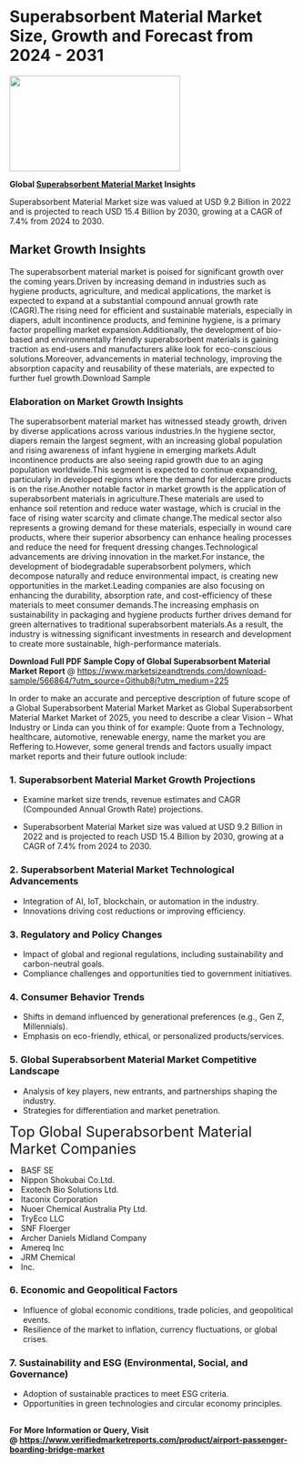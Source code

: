 <H1>Superabsorbent Material Market Size, Growth and Forecast from 2024 - 2031</H1><img class="aligncenter size-medium wp-image-584254" src="https://thirdeyenews.in/wp-content/uploads/2024/09/Global-Market-Research-300x168.jpeg" alt="" width="300" height="168" /><p><strong>Global&nbsp;<a href="https://www.marketsizeandtrends.com/download-sample/566864/?utm_source=Github8j?utm_medium=225">Superabsorbent Material Market</a> Insights</strong></p><p>Superabsorbent Material Market size was valued at USD 9.2 Billion in 2022 and is projected to reach USD 15.4 Billion by 2030, growing at a CAGR of 7.4% from 2024 to 2030.</p><p><h2>Market Growth Insights</h2> The superabsorbent material market is poised for significant growth over the coming years.Driven by increasing demand in industries such as hygiene products, agriculture, and medical applications, the market is expected to expand at a substantial compound annual growth rate (CAGR).The rising need for efficient and sustainable materials, especially in diapers, adult incontinence products, and feminine hygiene, is a primary factor propelling market expansion.Additionally, the development of bio-based and environmentally friendly superabsorbent materials is gaining traction as end-users and manufacturers alike look for eco-conscious solutions.Moreover, advancements in material technology, improving the absorption capacity and reusability of these materials, are expected to further fuel growth.Download Sample <h3>Elaboration on Market Growth Insights</h3> The superabsorbent material market has witnessed steady growth, driven by diverse applications across various industries.In the hygiene sector, diapers remain the largest segment, with an increasing global population and rising awareness of infant hygiene in emerging markets.Adult incontinence products are also seeing rapid growth due to an aging population worldwide.This segment is expected to continue expanding, particularly in developed regions where the demand for eldercare products is on the rise.Another notable factor in market growth is the application of superabsorbent materials in agriculture.These materials are used to enhance soil retention and reduce water wastage, which is crucial in the face of rising water scarcity and climate change.The medical sector also represents a growing demand for these materials, especially in wound care products, where their superior absorbency can enhance healing processes and reduce the need for frequent dressing changes.Technological advancements are driving innovation in the market.For instance, the development of biodegradable superabsorbent polymers, which decompose naturally and reduce environmental impact, is creating new opportunities in the market.Leading companies are also focusing on enhancing the durability, absorption rate, and cost-efficiency of these materials to meet consumer demands.The increasing emphasis on sustainability in packaging and hygiene products further drives demand for green alternatives to traditional superabsorbent materials.As a result, the industry is witnessing significant investments in research and development to create more sustainable, high-performance materials.</p><p><span class=""><strong>Download Full PDF Sample Copy of Global Superabsorbent Material Market Report</strong> @ <a href="https://www.marketsizeandtrends.com/download-sample/566864/?utm_source=Github8j?utm_medium=225" target="_blank">https://www.marketsizeandtrends.com/download-sample/566864/?utm_source=Github8j?utm_medium=225</a></span></p><p>In order to make an accurate and perceptive description of future scope of a Global&nbsp;Superabsorbent Material Market Market as Global&nbsp;Superabsorbent Material Market Market of 2025, you need to describe a clear Vision &ndash; What Industry or Linda can you think of for example: Quote from a Technology, healthcare, automotive, renewable energy, name the market you are Reffering to.However, some general trends and factors usually impact market reports and their future outlook include:</p><h3>1.&nbsp;<strong>Superabsorbent Material Market Growth Projections</strong></h3><ul><li>Examine market size trends, revenue estimates and CAGR (Compounded Annual Growth Rate) projections.</li><li><p>Superabsorbent Material Market size was valued at USD 9.2 Billion in 2022 and is projected to reach USD 15.4 Billion by 2030, growing at a CAGR of 7.4% from 2024 to 2030.</p></li></ul><h3>2.&nbsp;<strong>Superabsorbent Material Market Technological Advancements</strong></h3><ul><li>Integration of AI, IoT, blockchain, or automation in the industry.</li><li>Innovations driving cost reductions or improving efficiency.</li></ul><h3>3.&nbsp;<strong>Regulatory and Policy Changes</strong></h3><ul><li>Impact of global and regional regulations, including sustainability and carbon-neutral goals.</li><li>Compliance challenges and opportunities tied to government initiatives.</li></ul><h3>4.&nbsp;<strong>Consumer Behavior Trends</strong></h3><ul><li>Shifts in demand influenced by generational preferences (e.g., Gen Z, Millennials).</li><li>Emphasis on eco-friendly, ethical, or personalized products/services.</li></ul><h3>5.&nbsp;<strong>Global Superabsorbent Material Market Competitive Landscape</strong></h3><ul><li>Analysis of key players, new entrants, and partnerships shaping the industry.</li><li>Strategies for differentiation and market penetration.</li></ul><p data-pm-slice="1 1 []"><span style="color: inherit; font-family: inherit; font-size: 25px;">Top Global Superabsorbent Material Market Companies</span></p><div class="" data-test-id=""><p><li>BASF SE</li><li> Nippon Shokubai Co.Ltd.</li><li> Exotech Bio Solutions Ltd.</li><li> Itaconix Corporation</li><li> Nuoer Chemical Australia Pty Ltd.</li><li> TryEco LLC</li><li> SNF Floerger</li><li> Archer Daniels Midland Company</li><li> Amereq Inc</li><li> JRM Chemical</li><li> Inc.</li></p></div><h3>6.&nbsp;<strong>Economic and Geopolitical Factors</strong></h3><ul><li>Influence of global economic conditions, trade policies, and geopolitical events.</li><li>Resilience of the market to inflation, currency fluctuations, or global crises.</li></ul><h3>7.&nbsp;<strong>Sustainability and ESG (Environmental, Social, and Governance)</strong></h3><ul><li>Adoption of sustainable practices to meet ESG criteria.</li><li>Opportunities in green technologies and circular economy principles.</li></ul><h2><strong style="font-size: 14px;">For More Information or Query, Visit @&nbsp;</strong><a style="background-color: #ffffff; font-size: 14px;" href="https://www.marketsizeandtrends.com/report/superabsorbent-material-market/" target="_blank">https://www.verifiedmarketreports.com/product/airport-passenger-boarding-bridge-market</a></h2>